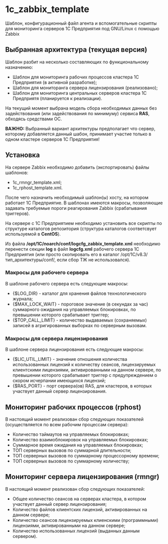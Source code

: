 # 1c_zabbix_template
Шаблон, конфигурационный файл агента и вспомогательные скрипты для мониторинга серверов 1С Предприятия под GNU/Linux с помощью Zabbix
## Выбранная архитектура (текущая версия)
Шаблон разбит на несколько составляющих по функциональному назначению:
* Шаблон для мониторинга рабочих процессов кластера 1С Предприятия (в активной разработке);
* Шаблон для мониторанга сервера лицензирования (реализовано);
* Шаблон для мониторинга центральных серверов кластера 1С Предприятя (планируется к реализации).

На текущий момент выбрана модель сбора необходимых данных без задействования (или задействования по минимуму) сервиса <b>RAS</b>, обходясь средствами ОС.

<b>ВАЖНО:</b> Выбранный вариант архитектуры предполагает что сервер, которому добавляется данный шабон, принимает участие только в одном кластере серверов 1С Предприятия!
## Установка
На сервере Zabbix необходимо добавить (экспортировать) файлы шаблонов:
* 1c_rmngr_template.xml;
* 1c_rphost_template.xml.

После чего назначить необходимый шаблон(ы) хосту, на котором работает 1С Предприятие. В шаблонах имеются макросы, позволяющие задавать требуемые пороги реагирования Zabbix (срабатывания триггеров).

На сервере с 1С Предприятием необходимо установить все скрипты по структуре каталогов репозитория (структура каталогов соответсвует используемой в <b>CentOS</b>).

Из файла <b>/opt/1C/noarch/conf/logcfg_zabbix_template.xml</b> необходимо перенести секции <b>log</b> в файл <b>logcfg.xml</b> рабочего сервера 1С Предприятия (или просто скопировать его в каталог /opt/1C/v8.3/тип_архитектуры/conf/, если сбор ТЖ не использовался).
### Макросы для рабочего сервера
В шаблоне рабочего сервера есть следующие макросы:
* {$LOG_DIR} - каталог для хранения файлов технологического журнала;
* {$MAX_LOCK_WAIT} - пороговое значение (в секундах за час) суммарного ожидания на управляемых блокировках, по превышении которого срабатывает триггер;
* {$TOP_CALL_LIMIT} - количество выдаваемых (сохраняемых) записей в агригированных выборках по серверным вызовам.
### Макросы для сервера лицензирования
В шаблоне сервера лицензирования есть следующие макросы:
* {$LIC_UTIL_LIMIT} - значение отношения количества использованных лицензий к количеству сеансов, лицензируемых клиентскими лицензиями, активированными на данном сервере, по превышении которого срабатывает триггер с предупреждением о скором исчерпании имеющихся лицензий;
* {$RAS_PORT} - порт сервера(ов) RAS, для кластеров, в которых участвует данный сервер лицензирования.
## Мониторинг рабочих процессов (rphost)
В настоящий момент реализован сбор следующих показателей (осуществляется по всем рабочим процессам сервера):
* Количество таймаутов на управляемых блокировках;
* Количество взаимоблокировок на управляемых блокировках;
* Суммарное время ожидания на управляемых блокировках;
* ТОП серверных вызовов по суммарной длительности;
* ТОП серверных вызовов по суммарному процессорному времени;
* ТОП серверных вызовов по суммарному количеству;
## Мониторинг сервера лицензирования (rmngr)
В настоящий момент реализован сбор следующих показателей:
* Общее количество сеансов на серверах кластера, в котором участвует данный сервер лицензирования;
* Количество файлов клиентских лицензий, активированных на данном сервере;
* Количество сеансов лицензируемых клиенскими (программными) лицензиями, активированными на данном сервере;
* Количество использованных лицензий (выданных данным сервером).
